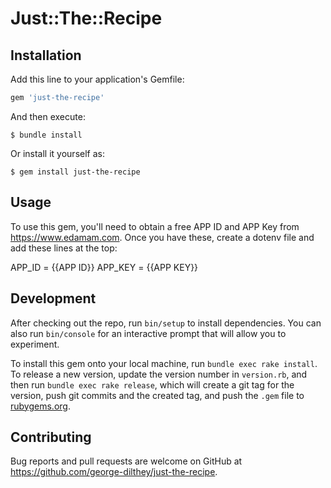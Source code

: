 # Just::The::Recipe

## Installation

Add this line to your application's Gemfile:

```ruby
gem 'just-the-recipe'
```

And then execute:

    $ bundle install

Or install it yourself as:

    $ gem install just-the-recipe

## Usage

To use this gem, you'll need to obtain a free APP ID and APP Key from https://www.edamam.com. Once you have these, create a dotenv file and add these lines at the top:

APP_ID = {{APP ID}}
APP_KEY = {{APP KEY}}

## Development

After checking out the repo, run `bin/setup` to install dependencies. You can also run `bin/console` for an interactive prompt that will allow you to experiment.

To install this gem onto your local machine, run `bundle exec rake install`. To release a new version, update the version number in `version.rb`, and then run `bundle exec rake release`, which will create a git tag for the version, push git commits and the created tag, and push the `.gem` file to [rubygems.org](https://rubygems.org).

## Contributing

Bug reports and pull requests are welcome on GitHub at https://github.com/george-dilthey/just-the-recipe.
